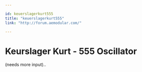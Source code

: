 ```yaml
---

id: keuerslagerkurt555
title: "keuerslagerkurt555"
link: "http://forum.aemodular.com/"

---
```



Keurslager Kurt - 555 Oscillator
================================

(needs more input)..



